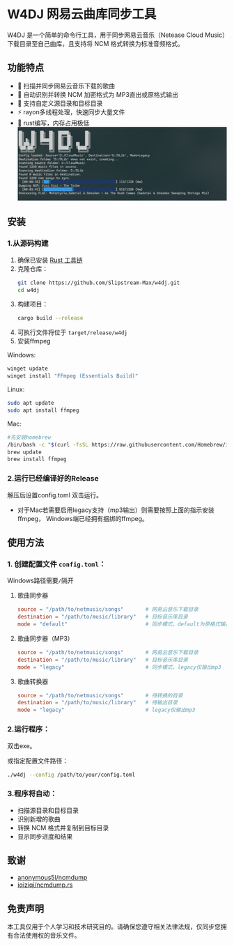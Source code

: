 # W4DJ 网易云曲库同步工具

W4DJ 是一个简单的命令行工具，用于同步网易云音乐（Netease Cloud Music）下载目录至自己曲库，且支持将 NCM 格式转换为标准音频格式。

## 功能特点

- 🎵 扫描并同步网易云音乐下载的歌曲
- 🔄 自动识别并转换 NCM 加密格式为 MP3直出或原格式输出
- 📁 支持自定义源目录和目标目录
- ⚡ rayon多线程处理，快速同步大量文件
- 🚀 rust编写，内存占用极低
![w4dj](imgs/w4dj.png)


## 安装

### 1.从源码构建

1. 确保已安装 [Rust 工具链](https://www.rust-lang.org/tools/install)
2. 克隆仓库：
   ```bash
   git clone https://github.com/Slipstream-Max/w4dj.git
   cd w4dj
   ```
3. 构建项目：
   ```bash
   cargo build --release
   ```
4. 可执行文件将位于 `target/release/w4dj`
5. 安装ffmpeg

Windows:
```bash
winget update
winget install "FFmpeg (Essentials Build)"
```
Linux:
```bash
sudo apt update
sudo apt install ffmpeg
```
Mac:
```bash
#先安装homebrew
/bin/bash -c "$(curl -fsSL https://raw.githubusercontent.com/Homebrew/install/HEAD/install.sh)" 
brew update
brew install ffmpeg
```

### 2.运行已经编译好的Release
解压后设置config.toml 双击运行。
- 对于Mac若需要启用legacy支持（mp3输出）则需要按照上面的指示安装ffmpeg，
Windows端已经拥有捆绑的ffmpeg。

## 使用方法


### 1. 创建配置文件 `config.toml`：<br>
Windows路径需要`/`隔开

1. 歌曲同步器
   ```toml
   source = "/path/to/netmusic/songs"       # 网易云音乐下载目录
   destination = "/path/to/music/library"   # 目标音乐库目录
   mode = "default"                         # 同步模式，default为原格式输出模式
   ```

2. 歌曲同步器（MP3）
   ```toml
   source = "/path/to/netmusic/songs"       # 网易云音乐下载目录
   destination = "/path/to/music/library"   # 目标音乐库目录
   mode = "legacy"                          # 同步模式，legacy仅输出mp3
   ```

3. 歌曲转换器
   ```toml
   source = "/path/to/netmusic/songs"       # 待转换的目录
   destination = "/path/to/music/library"   # 待输出目录
   mode = "legacy"                          # legacy仅输出mp3
   ```


### 2.运行程序：

双击exe。

   或指定配置文件路径：
   ```bash
   ./w4dj --config /path/to/your/config.toml
   ```

### 3.程序将自动：
   - 扫描源目录和目标目录
   - 识别新增的歌曲
   - 转换 NCM 格式并复制到目标目录
   - 显示同步进度和结果



## 致谢

 - [anonymous5l/ncmdump](https://github.com/anonymous5l/ncmdump)
 - [iqiziqi/ncmdump.rs](https://github.com/iqiziqi/ncmdump.rs)

## 免责声明

本工具仅用于个人学习和技术研究目的。请确保您遵守相关法律法规，仅同步您拥有合法使用权的音乐文件。
